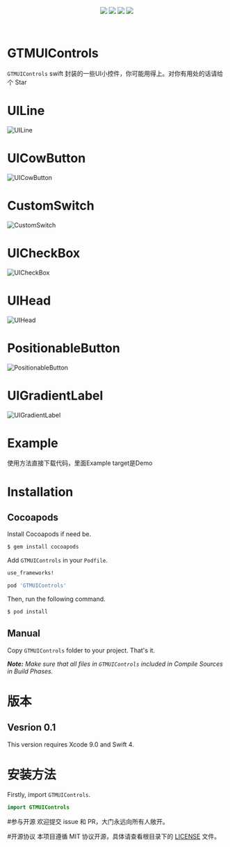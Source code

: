 
<p align="center">
<a href="https://github.com/GTMYang/GTMUIControls"><img src="https://img.shields.io/badge/platform-ios-lightgrey.svg"></a>
<a href="https://github.com/GTMYang/GTMUIControls"><img src="https://img.shields.io/github/license/johnlui/Pitaya.svg?style=flat"></a>
<a href="https://github.com/GTMYang/GTMUIControls"><img src="https://img.shields.io/badge/language-Swift%204-orange.svg"></a>
<a href="https://travis-ci.org/GTMYang/GTMUIControls"><img src="https://img.shields.io/travis/johnlui/Pitaya.svg"></a>
</p>

<br>

GTMUIControls
===================
`GTMUIControls` swift 封装的一些UI小控件，你可能用得上。对你有用处的话请给个 Star

# UILine
![UILine](https://github.com/GTMYang/GTMUIControls/blob/master/Screenshots/UILine.png)


# UICowButton

![UICowButton](https://github.com/GTMYang/GTMUIControls/blob/master/Screenshots/UICowButton.png)


# CustomSwitch

![CustomSwitch](https://github.com/GTMYang/GTMUIControls/blob/master/Screenshots/CustomSwitch.png)


# UICheckBox

![UICheckBox](https://github.com/GTMYang/GTMUIControls/blob/master/Screenshots/UICheckBox.png)


# UIHead

![UIHead](https://github.com/GTMYang/GTMUIControls/blob/master/Screenshots/UIHead.png)


# PositionableButton

![PositionableButton](https://github.com/GTMYang/GTMUIControls/blob/master/Screenshots/PositionableButton.png)


# UIGradientLabel

![UIGradientLabel](https://github.com/GTMYang/GTMUIControls/blob/master/Screenshots/UIGradientLabel.png)


# Example
使用方法直接下载代码，里面Example target是Demo

# Installation

## Cocoapods

Install Cocoapods if need be.

```bash
$ gem install cocoapods
```

Add `GTMUIControls` in your `Podfile`.

```ruby
use_frameworks!

pod 'GTMUIControls'
```

Then, run the following command.

```bash
$ pod install
```

## Manual

Copy `GTMUIControls` folder to your project. That's it.

_**Note:** Make sure that all files in `GTMUIControls` included in Compile Sources in Build Phases._

# 版本

## Vesrion 0.1

This version requires Xcode 9.0 and Swift 4.

# 安装方法

Firstly, import `GTMUIControls`.

```swift
import GTMUIControls
```




#参与开源
欢迎提交 issue 和 PR，大门永远向所有人敞开。

#开源协议
本项目遵循 MIT 协议开源，具体请查看根目录下的 [LICENSE](https://raw.githubusercontent.com/GTMYang/GTMUIControls/master/LICENSE) 文件。


